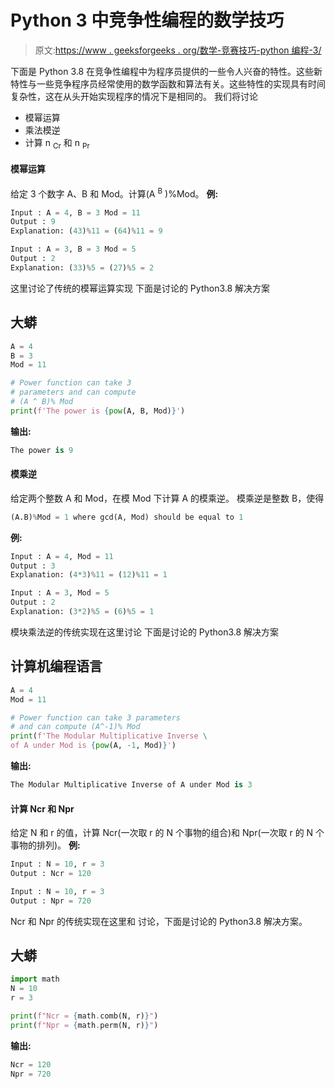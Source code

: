# Python 3 中竞争性编程的数学技巧

> 原文:[https://www . geeksforgeeks . org/数学-竞赛技巧-python 编程-3/](https://www.geeksforgeeks.org/mathematics-tricks-for-competitive-programming-in-python-3/)

下面是 Python 3.8 在竞争性编程中为程序员提供的一些令人兴奋的特性。这些新特性与一些竞争程序员经常使用的数学函数和算法有关。这些特性的实现具有时间复杂性，这在从头开始实现程序的情况下是相同的。
我们将讨论

*   模幂运算
*   乘法模逆
*   计算 n <sub>Cr</sub> 和 n <sub>Pr</sub>

#### 模幂运算

给定 3 个数字 A、B 和 Mod。计算(A <sup>B</sup> )%Mod。
**例:**

```py
Input : A = 4, B = 3 Mod = 11 
Output : 9 
Explanation: (43)%11 = (64)%11 = 9

Input : A = 3, B = 3 Mod = 5 
Output : 2
Explanation: (33)%5 = (27)%5 = 2
```

这里讨论了传统的模幂运算实现
下面是讨论的 Python3.8 解决方案

## 大蟒

```py
A = 4
B = 3
Mod = 11

# Power function can take 3
# parameters and can compute
# (A ^ B)% Mod
print(f'The power is {pow(A, B, Mod)}')
```

**输出:**

```py
The power is 9
```

#### 模乘逆

给定两个整数 A 和 Mod，在模 Mod 下计算 A 的模乘逆。
模乘逆是整数 B，使得

```py
(A.B)%Mod = 1 where gcd(A, Mod) should be equal to 1
```

**例:**

```py
Input : A = 4, Mod = 11  
Output : 3 
Explanation: (4*3)%11 = (12)%11 = 1

Input : A = 3, Mod = 5 
Output : 2
Explanation: (3*2)%5 = (6)%5 = 1
```

模块乘法逆的传统实现在这里讨论
下面是讨论的 Python3.8 解决方案

## 计算机编程语言

```py
A = 4
Mod = 11

# Power function can take 3 parameters
# and can compute (A^-1)% Mod
print(f'The Modular Multiplicative Inverse \
of A under Mod is {pow(A, -1, Mod)}')
```

**输出:**

```py
The Modular Multiplicative Inverse of A under Mod is 3
```

#### 计算 Ncr 和 Npr

给定 N 和 r 的值，计算 Ncr(一次取 r 的 N 个事物的组合)和 Npr(一次取 r 的 N 个事物的排列)。
**例:**

```py
Input : N = 10, r = 3  
Output : Ncr = 120

Input : N = 10, r = 3  
Output : Npr = 720
```

Ncr 和 Npr 的传统实现在这里和
讨论，下面是讨论的 Python3.8 解决方案。

## 大蟒

```py
import math
N = 10
r = 3

print(f"Ncr = {math.comb(N, r)}")
print(f"Npr = {math.perm(N, r)}")
```

**输出:**

```py
Ncr = 120
Npr = 720
```